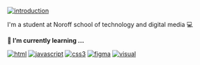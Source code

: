 <a href="https://imgbb.com/"><img src="https://i.ibb.co/vxkGZCh/im-annette.png" alt="introduction" border="0"></a>
<p>I'm a student at Noroff school of technology and digital media 💻</p>

<b>🌱 I’m currently learning ...</b>

<a href="https://imgbb.com/"><img src="https://i.ibb.co/4VqYHSG/html.png" alt="html" border="0"></a>
<a href="https://imgbb.com/"><img src="https://i.ibb.co/GFg4F8p/javascript.png" alt="javascript" border="0"></a>
<a href="https://imgbb.com/"><img src="https://i.ibb.co/5FVpzDK/css3.png" alt="css3" border="0"></a>
<a href="https://imgbb.com/"><img src="https://i.ibb.co/R7HWBbD/figma.png" alt="figma" border="0"></a>
<a href="https://imgbb.com/"><img src="https://i.ibb.co/0QD5Zk6/visual.png" alt="visual" border="0"></a>

<!--
**Queenen/Queenen** is a ✨ _special_ ✨ repository because its `README.md` (this file) appears on your GitHub profile.

Here are some ideas to get you started:

- 🔭 I’m currently working on ...
- 🌱 I’m currently learning ...
- 👯 I’m looking to collaborate on ...
- 🤔 I’m looking for help with ...
- 💬 Ask me about ...
- 📫 How to reach me: ...
- 😄 Pronouns: ...
- ⚡ Fun fact: ...
-->
